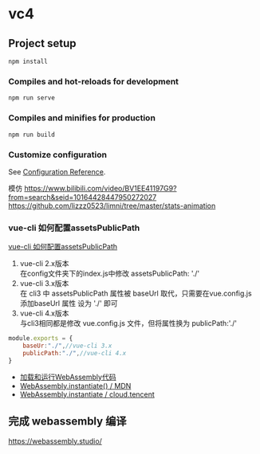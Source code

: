 # vc4

## Project setup
```
npm install
```

### Compiles and hot-reloads for development
```
npm run serve
```

### Compiles and minifies for production
```
npm run build
```

### Customize configuration
See [Configuration Reference](https://cli.vuejs.org/config/).

模仿 https://www.bilibili.com/video/BV1EE41197G9?from=search&seid=10164428447950272027  
https://github.com/lizzz0523/limni/tree/master/stats-animation



### vue-cli 如何配置assetsPublicPath

[vue-cli 如何配置assetsPublicPath](https://www.cnblogs.com/dreamstartplace/p/12922224.html)

1. vue-cli 2.x版本  
 在config文件夹下的index.js中修改 assetsPublicPath: './'
2. vue-cli 3.x版本  
在 cli3 中 assetsPublicPath 属性被 baseUrl 取代，只需要在vue.config.js 添加baseUrl 属性 设为 './' 即可
3. vue-cli 4.x版本  
与cli3相同都是修改 vue.config.js 文件，但将属性换为   publicPath:'./' 

```javascript
module.exports = {
    baseUr:"./",//vue-cli 3.x
    publicPath:"./",//vue-cli 4.x
}
```

- [加载和运行WebAssembly代码](https://developer.mozilla.org/zh-CN/docs/WebAssembly/Loading_and_running)
- [WebAssembly.instantiate() / MDN](https://developer.mozilla.org/zh-CN/docs/Web/JavaScript/Reference/Global_objects/WebAssembly/instantiate)
- [WebAssembly.instantiate / cloud.tencent](https://cloud.tencent.com/developer/section/1192275)


## 完成 webassembly 编译
https://webassembly.studio/

